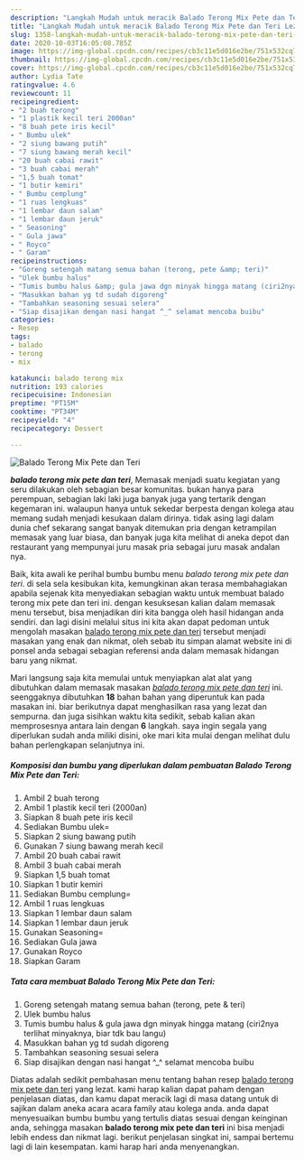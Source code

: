 ```yaml
---
description: "Langkah Mudah untuk meracik Balado Terong Mix Pete dan Teri Lezat"
title: "Langkah Mudah untuk meracik Balado Terong Mix Pete dan Teri Lezat"
slug: 1358-langkah-mudah-untuk-meracik-balado-terong-mix-pete-dan-teri-lezat
date: 2020-10-03T16:05:08.785Z
image: https://img-global.cpcdn.com/recipes/cb3c11e5d016e2be/751x532cq70/balado-terong-mix-pete-dan-teri-foto-resep-utama.jpg
thumbnail: https://img-global.cpcdn.com/recipes/cb3c11e5d016e2be/751x532cq70/balado-terong-mix-pete-dan-teri-foto-resep-utama.jpg
cover: https://img-global.cpcdn.com/recipes/cb3c11e5d016e2be/751x532cq70/balado-terong-mix-pete-dan-teri-foto-resep-utama.jpg
author: Lydia Tate
ratingvalue: 4.6
reviewcount: 11
recipeingredient:
- "2 buah terong"
- "1 plastik kecil teri 2000an"
- "8 buah pete iris kecil"
- " Bumbu ulek"
- "2 siung bawang putih"
- "7 siung bawang merah kecil"
- "20 buah cabai rawit"
- "3 buah cabai merah"
- "1,5 buah tomat"
- "1 butir kemiri"
- " Bumbu cemplung"
- "1 ruas lengkuas"
- "1 lembar daun salam"
- "1 lembar daun jeruk"
- " Seasoning"
- " Gula jawa"
- " Royco"
- " Garam"
recipeinstructions:
- "Goreng setengah matang semua bahan (terong, pete &amp; teri)"
- "Ulek bumbu halus"
- "Tumis bumbu halus &amp; gula jawa dgn minyak hingga matang (ciri2nya terlihat minyaknya, biar tdk bau langu)"
- "Masukkan bahan yg td sudah digoreng"
- "Tambahkan seasoning sesuai selera"
- "Siap disajikan dengan nasi hangat ^_^ selamat mencoba buibu"
categories:
- Resep
tags:
- balado
- terong
- mix

katakunci: balado terong mix 
nutrition: 193 calories
recipecuisine: Indonesian
preptime: "PT15M"
cooktime: "PT34M"
recipeyield: "4"
recipecategory: Dessert

---
```



![Balado Terong Mix Pete dan Teri](https://img-global.cpcdn.com/recipes/cb3c11e5d016e2be/751x532cq70/balado-terong-mix-pete-dan-teri-foto-resep-utama.jpg)

<b><i>balado terong mix pete dan teri</i></b>, Memasak menjadi suatu kegiatan yang seru dilakukan oleh sebagian besar komunitas. bukan hanya para perempuan, sebagian laki laki juga banyak juga yang tertarik dengan kegemaran ini. walaupun hanya untuk sekedar berpesta dengan kolega atau memang sudah menjadi kesukaan dalam dirinya. tidak asing lagi dalam dunia chef sekarang sangat banyak ditemukan pria dengan ketrampilan memasak yang luar biasa, dan banyak juga kita melihat di aneka depot dan restaurant yang mempunyai juru masak pria sebagai juru masak andalan nya.

Baik, kita awali ke perihal bumbu bumbu menu <i>balado terong mix pete dan teri</i>. di sela sela kesibukan kita, kemungkinan akan terasa membahagiakan apabila sejenak kita menyediakan sebagian waktu untuk membuat balado terong mix pete dan teri ini. dengan kesuksesan kalian dalam memasak menu tersebut, bisa menjadikan diri kita bangga oleh hasil hidangan anda sendiri. dan lagi disini melalui situs ini kita akan dapat pedoman untuk mengolah masakan <u>balado terong mix pete dan teri</u> tersebut menjadi masakan yang enak dan nikmat, oleh sebab itu simpan alamat website ini di ponsel anda sebagai sebagian referensi anda dalam memasak hidangan baru yang nikmat.




Mari langsung saja kita memulai untuk menyiapkan alat alat yang dibutuhkan dalam memasak masakan <u><i>balado terong mix pete dan teri</i></u> ini. seenggaknya dibutuhkan <b>18</b> bahan bahan yang diperuntuk kan pada masakan ini. biar berikutnya dapat menghasilkan rasa yang lezat dan sempurna. dan juga sisihkan waktu kita sedikit, sebab kalian akan memprosesnya antara lain dengan <b>6</b> langkah. saya ingin segala yang diperlukan sudah anda miliki disini, oke mari kita mulai dengan melihat dulu bahan perlengkapan selanjutnya ini.

<!--inarticleads1-->

##### Komposisi dan bumbu yang diperlukan dalam pembuatan Balado Terong Mix Pete dan Teri:

1. Ambil 2 buah terong
1. Ambil 1 plastik kecil teri (2000an)
1. Siapkan 8 buah pete iris kecil
1. Sediakan  Bumbu ulek=
1. Siapkan 2 siung bawang putih
1. Gunakan 7 siung bawang merah kecil
1. Ambil 20 buah cabai rawit
1. Ambil 3 buah cabai merah
1. Siapkan 1,5 buah tomat
1. Siapkan 1 butir kemiri
1. Sediakan  Bumbu cemplung=
1. Ambil 1 ruas lengkuas
1. Siapkan 1 lembar daun salam
1. Siapkan 1 lembar daun jeruk
1. Gunakan  Seasoning=
1. Sediakan  Gula jawa
1. Gunakan  Royco
1. Siapkan  Garam




<!--inarticleads2-->

##### Tata cara membuat Balado Terong Mix Pete dan Teri:

1. Goreng setengah matang semua bahan (terong, pete &amp; teri)
1. Ulek bumbu halus
1. Tumis bumbu halus &amp; gula jawa dgn minyak hingga matang (ciri2nya terlihat minyaknya, biar tdk bau langu)
1. Masukkan bahan yg td sudah digoreng
1. Tambahkan seasoning sesuai selera
1. Siap disajikan dengan nasi hangat ^_^ selamat mencoba buibu




Diatas adalah sedikit pembahasan menu tentang bahan resep <u>balado terong mix pete dan teri</u> yang lezat. kami harap kalian dapat paham dengan penjelasan diatas, dan kamu dapat meracik lagi di masa datang untuk di sajikan dalam aneka acara acara family atau kolega anda. anda dapat menyesuaikan bumbu bumbu yang tertulis diatas sesuai dengan keinginan anda, sehingga masakan <b>balado terong mix pete dan teri</b> ini bisa menjadi lebih endess dan nikmat lagi. berikut penjelasan singkat ini, sampai bertemu lagi di lain kesempatan. kami harap hari anda menyenangkan.
